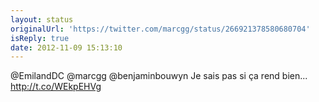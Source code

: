 ```yaml
---
layout: status
originalUrl: 'https://twitter.com/marcgg/status/266921378580680704'
isReply: true
date: 2012-11-09 15:13:10
---
```


@EmilandDC @marcgg @benjaminbouwyn Je sais pas si ça rend bien... http://t.co/WEkpEHVg
